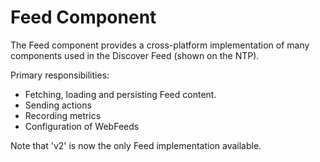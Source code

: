 # Feed Component

The Feed component provides a cross-platform implementation of many components
used in the Discover Feed (shown on the NTP).

Primary responsibilities:
* Fetching, loading and persisting Feed content.
* Sending actions
* Recording metrics
* Configuration of WebFeeds

Note that 'v2' is now the only Feed implementation available.
